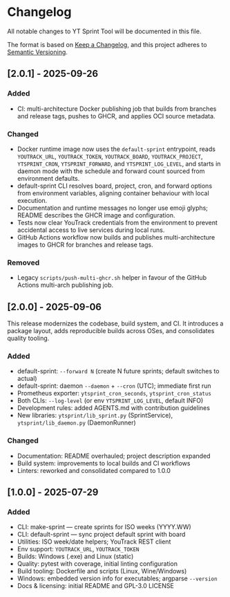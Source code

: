 # Changelog

All notable changes to YT Sprint Tool will be documented in this file.

The format is based on [Keep a Changelog](https://keepachangelog.com/en/1.0.0/),
and this project adheres to [Semantic Versioning](https://semver.org/spec/v2.0.0.html).

## [2.0.1] - 2025-09-26

### Added

- CI: multi-architecture Docker publishing job that builds from branches and release tags, pushes to GHCR, and applies OCI source metadata.

### Changed

- Docker runtime image now uses the `default-sprint` entrypoint, reads `YOUTRACK_URL`, `YOUTRACK_TOKEN`,
  `YOUTRACK_BOARD`, `YOUTRACK_PROJECT`, `YTSPRINT_CRON`, `YTSPRINT_FORWARD`, and `YTSPRINT_LOG_LEVEL`, and starts in
  daemon mode with the schedule and forward count sourced from environment defaults.
- default-sprint CLI resolves board, project, cron, and forward options from environment variables, aligning container behaviour with local execution.
- Documentation and runtime messages no longer use emoji glyphs; README describes the GHCR image and configuration.
- Tests now clear YouTrack credentials from the environment to prevent accidental access to live services during local runs.
- GitHub Actions workflow now builds and publishes multi-architecture images to GHCR for branches and release tags.

### Removed

- Legacy `scripts/push-multi-ghcr.sh` helper in favour of the GitHub Actions multi-arch publishing job.

## [2.0.0] - 2025-09-06

This release modernizes the codebase, build system, and CI. It introduces a package layout, adds reproducible builds across OSes, and consolidates quality tooling.

### Added

- default-sprint: `--forward N` (create N future sprints; default switches to actual)
- default-sprint: daemon `--daemon` + `--cron` (UTC); immediate first run
- Prometheus exporter: `ytsprint_cron_seconds`, `ytsprint_cron_status`
- Both CLIs: `--log-level` (or env `YTSPRINT_LOG_LEVEL`, default INFO)
- Development rules: added AGENTS.md with contribution guidelines
- New libraries: `ytsprint/lib_sprint.py` (SprintService), `ytsprint/lib_daemon.py` (DaemonRunner)

### Changed

- Documentation: README overhauled; project description expanded
- Build system: improvements to local builds and CI workflows
- Linters: reworked and consolidated compared to 1.0.0

## [1.0.0] - 2025-07-29

### Added

- CLI: make-sprint — create sprints for ISO weeks (YYYY.WW)
- CLI: default-sprint — sync project default sprint with board
- Utilities: ISO week/date helpers; YouTrack REST client
- Env support: `YOUTRACK_URL`, `YOUTRACK_TOKEN`
- Builds: Windows (.exe) and Linux (static)
- Quality: pytest with coverage, initial linting configuration
- Build tooling: Dockerfile and scripts (Linux, Wine/Windows)
- Windows: embedded version info for executables; argparse `--version`
- Docs & licensing: initial README and GPL-3.0 LICENSE
